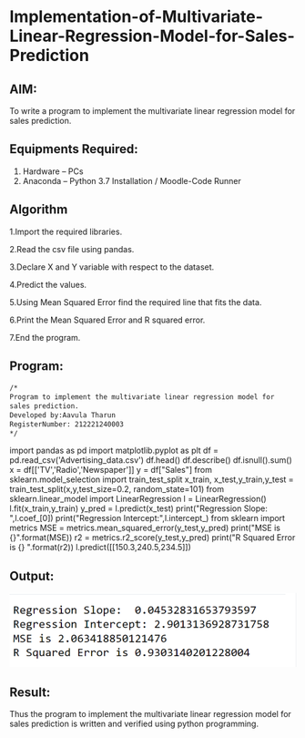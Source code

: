 # Implementation-of-Multivariate-Linear-Regression-Model-for-Sales-Prediction

## AIM:
To write a program to implement the multivariate linear regression model for sales prediction.

## Equipments Required:
1. Hardware – PCs
2. Anaconda – Python 3.7 Installation / Moodle-Code Runner

## Algorithm
1.Import the required libraries.

2.Read the csv file using pandas.

3.Declare X and Y variable with respect to the dataset.

4.Predict the values.

5.Using Mean Squared Error find the required line that fits 
the data.

6.Print the Mean Squared Error and R squared error.

7.End the program.

## Program:
```
/*
Program to implement the multivariate linear regression model for sales prediction.
Developed by:Aavula Tharun 
RegisterNumber: 212221240003 
*/
```

import pandas as pd
import matplotlib.pyplot as plt
df = pd.read_csv('Advertising_data.csv')
df.head()
df.describe()
df.isnull().sum()
x = df[['TV','Radio','Newspaper']]
y = df["Sales"]
from sklearn.model_selection import train_test_split
x_train, x_test,y_train,y_test = train_test_split(x,y,test_size=0.2, random_state=101)
from sklearn.linear_model import LinearRegression
l = LinearRegression()
l.fit(x_train,y_train)
y_pred = l.predict(x_test)
print("Regression Slope: ",l.coef_[0])
print("Regression Intercept:",l.intercept_)
from sklearn import metrics
MSE = metrics.mean_squared_error(y_test,y_pred)
print("MSE is {}".format(MSE))
r2 = metrics.r2_score(y_test,y_pred)
print("R Squared Error is {} ".format(r2))
l.predict([[150.3,240.5,234.5]])

## Output:
![multivariate linear regression model for sales prediction](output.png)


## Result:
Thus the program to implement the multivariate linear regression model for sales prediction is written and verified using python programming.

